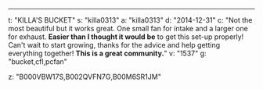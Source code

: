 ---
t: "KILLA'S BUCKET"
s: "killa0313"
a: "killa0313"
d: "2014-12-31"
c: "Not the most beautiful but it works great. One small fan for intake and a larger one for exhaust. <strong>Easier than I thought it would be</strong> to get this set-up properly! Can't wait to start growing, thanks for the advice and help getting everything together! <strong>This is a great community.</strong>"
v: "1537"
g: "bucket,cfl,pcfan"

z: "B000VBW17S,B002QVFN7G,B00M6SR1JM"

